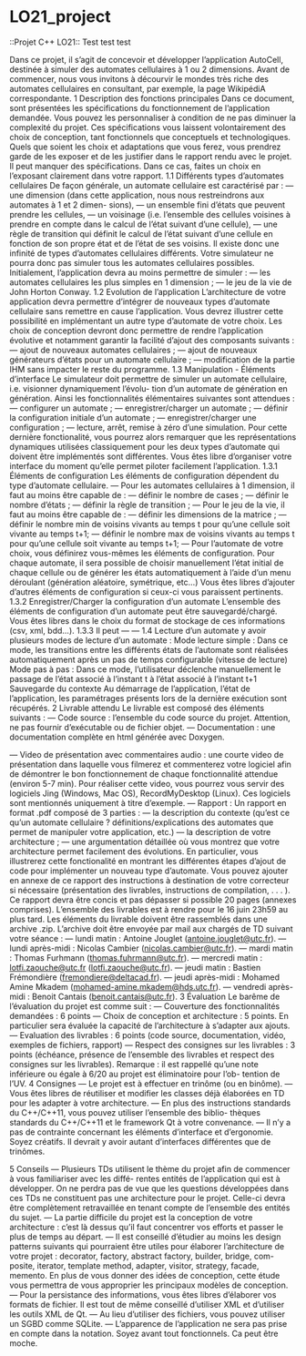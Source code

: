 # LO21_project
::Projet C++ LO21::
Test test test

Dans ce projet, il s’agit de concevoir et développer l’application AutoCell, destinée à simuler des automates cellulaires à 1 ou 2 dimensions. Avant de commencer, nous vous invitons à décourvir le mondes très riche des automates cellulaires en consultant, par exemple, la page WikipédiA correspondante.
1 Description des fonctions principales
Dans ce document, sont présentées les spécifications du fonctionnement de l’application demandée. Vous pouvez les personnaliser à condition de ne pas diminuer la complexité du projet. Ces spécifications vous laissent volontairement des choix de conception, tant fonctionnels que conceptuels et technologiques. Quels que soient les choix et adaptations que vous ferez, vous prendrez garde de les exposer et de les justifier dans le rapport rendu avec le projet. Il peut manquer des spécifications. Dans ce cas, faites un choix en l’exposant clairement dans votre rapport.
1.1 Différents types d’automates cellulaires
De façon générale, un automate cellulaire est caractérisé par :
— une dimension (dans cette application, nous nous restreindrons aux automates à 1 et 2 dimen-
sions),
— un ensemble fini d’états que peuvent prendre les cellules,
— un voisinage (i.e. l’ensemble des cellules voisines à prendre en compte dans le calcul de l’état
suivant d’une cellule),
— une règle de transition qui définit le calcul de l’état suivant d’une cellule en fonction de son
propre état et de l’état de ses voisins.
Il existe donc une infinité de types d’automates cellulaires différents. Votre simulateur ne pourra donc pas simuler tous les automates cellulaires possibles.
Initialement, l’application devra au moins permettre de simuler :
— les automates cellulaires les plus simples en 1 dimension ; — le jeu de la vie de John Horton Conway.
1.2 Evolution de l’application
L’architecture de votre application devra permettre d’intégrer de nouveaux types d’automate cellulaire sans remettre en cause l’application.
Vous devrez illustrer cette possibilité en implémentant un autre type d’automate de votre choix.
Les choix de conception devront donc permettre de rendre l’application évolutive et notamment garantir la facilité d’ajout des composants suivants :
— ajout de nouveaux automates cellulaires ;
— ajout de nouveaux générateurs d’états pour un automate cellulaire ; — modification de la partie IHM sans impacter le reste du programme.
1.3 Manipulation - Éléments d’interface
Le simulateur doit permettre de simuler un automate cellulaire, i.e. visionner dynamiquement l’évolu- tion d’un automate de génération en génération. Ainsi les fonctionnalités élémentaires suivantes sont attendues :
— configurer un automate ;
— enregistrer/charger un automate ;
— définir la configuration initiale d’un automate ;
— enregistrer/charger une configuration ;
— lecture, arrêt, remise à zéro d’une simulation.
Pour cette dernière fonctionalité, vous pourrez alors remarquer que les représentations dynamiques utilisées classiquement pour les deux types d’automate qui doivent être implémentés sont différentes. Vous êtes libre d’organiser votre interface du moment qu’elle permet piloter facilement l’application.
1.3.1 Éléments de configuration
Les éléments de configuration dépendent du type d’automate cellulaire.
— Pour les automates cellulaires à 1 dimension, il faut au moins être capable de :
— définir le nombre de cases ; — définir le nombre d’états ;
— définir la règle de transition ;
— Pour le jeu de la vie, il faut au moins être capable de :
— définir les dimensions de la matrice ;
— définir le nombre min de voisins vivants au temps t pour qu’une cellule soit vivante au temps
t+1;
— définir le nombre max de voisins vivants au temps t pour qu’une cellule soit vivante au temps
t+1;
— Pour l’automate de votre choix, vous définirez vous-mêmes les éléments de configuration.
Pour chaque automate, il sera possible de choisir manuellement l’état initial de chaque cellule ou de générer les états automatiquement à l’aide d’un menu déroulant (génération aléatoire, symétrique, etc...)
Vous êtes libres d’ajouter d’autres éléments de configuration si ceux-ci vous paraissent pertinents.
1.3.2 Enregistrer/Charger la configuration d’un automate
L’ensemble des éléments de configuration d’un automate peut être sauvegardé/chargé. Vous êtes libres dans le choix du format de stockage de ces informations (csv, xml, bdd...).
1.3.3
Il peut —
—
1.4
Lecture d’un automate
y avoir plusieurs modes de lecture d’un automate :
Mode lecture simple : Dans ce mode, les transitions entre les différents états de l’automate sont réalisées automatiquement après un pas de temps configurable (vitesse de lecture)
Mode pas à pas : Dans ce mode, l’utilisateur déclenche manuellement le passage de l’état associé à l’instant t à l’état associé à l’instant t+1
Sauvegarde du contexte
Au démarrage de l’application, l’état de l’application, les paramétrages présents lors de la dernière exécution sont récupérés.
2 Livrable attendu
Le livrable est composé des éléments suivants :
— Code source : l’ensemble du code source du projet. Attention, ne pas fournir d’exécutable ou
de fichier objet.
— Documentation : une documentation complète en html générée avec Doxygen.

— Video de présentation avec commentaires audio : une courte video de présentation dans laquelle vous filmerez et commenterez votre logiciel afin de démontrer le bon fonctionnement de chaque fonctionnalité attendue (environ 5-7 min). Pour réaliser cette video, vous pourrez vous servir des logiciels Jing (Windows, Mac OS), RecordMyDesktop (Linux). Ces logiciels sont mentionnés uniquement à titre d’exemple.
— Rapport : Un rapport en format .pdf composé de 3 parties :
— la description du contexte (qu’est ce qu’un automate cellulaire ? définitions/explications des
automates que permet de manipuler votre application, etc.)
— la description de votre architecture ;
— une argumentation détaillée où vous montrez que votre architecture permet facilement des
évolutions. En particulier, vous illustrerez cette fonctionalité en montrant les différentes
étapes d’ajout de code pour implémenter un nouveau type d’automate.
Vous pouvez ajouter en annexe de ce rapport des instructions à destination de votre correcteur si nécessaire (présentation des livrables, instructions de compilation, . . . ). Ce rapport devra être concis et pas dépasser si possible 20 pages (annexes comprises).
L’ensemble des livrables est à rendre pour le 16 juin 23h59 au plus tard. Les éléments du livrable doivent être rassemblés dans une archive .zip. L’archive doit être envoyée par mail aux chargés de TD suivant votre séance :
— lundi matin : Antoine Jouglet (antoine.jouglet@utc.fr).
— lundi après-midi : Nicolas Cambier (nicolas.cambier@utc.fr).
— mardi matin : Thomas Furhmann (thomas.fuhrmann@utc.fr).
— mercredi matin : lotfi.zaouche@utc.fr (lotfi.zaouche@utc.fr).
— jeudi matin : Bastien Frémondière (fremondiere@deltacad.fr).
— jeudi après-midi : Mohamed Amine Mkadem (mohamed-amine.mkadem@hds.utc.fr). — vendredi après-midi : Benoit Cantais (benoit.cantais@utc.fr).
3 Évaluation
Le barême de l’évaluation du projet est comme suit :
— Couverture des fonctionnalités demandées : 6 points
— Choix de conception et architecture : 5 points. En particulier sera évaluée la capacité de
l’architecture à s’adapter aux ajouts.
— Evaluation des livrables : 6 points (code source, documentation, vidéo, exemples de fichiers,
rapport)
— Respect des consignes sur les livrables : 3 points (échéance, présence de l’ensemble des
livrables et respect des consignes sur les livrables).
Remarque : il est rappellé qu’une note inférieure ou égale à 6/20 au projet est éliminatoire pour l’ob- tention de l’UV.
4 Consignes
— Le projet est à effectuer en trinôme (ou en binôme).
— Vous êtes libres de réutiliser et modifier les classes déjà élaborées en TD pour les adapter à votre
architecture.
— En plus des instructions standards du C++/C++11, vous pouvez utiliser l’ensemble des biblio-
thèques standards du C++/C++11 et le framework Qt à votre convenance.
— Il n’y a pas de contrainte concernant les éléments d’interface et d’ergonomie. Soyez créatifs. Il
devrait y avoir autant d’interfaces différentes que de trinômes.

5 Conseils
— Plusieurs TDs utilisent le thème du projet afin de commencer à vous familiariser avec les diffé- rentes entités de l’application qui est à développer. On ne perdra pas de vue que les questions développées dans ces TDs ne constituent pas une architecture pour le projet. Celle-ci devra être complètement retravaillée en tenant compte de l’ensemble des entités du sujet.
— La partie difficile du projet est la conception de votre architecture : c’est là dessus qu’il faut concentrer vos efforts et passer le plus de temps au départ.
— Il est conseillé d’étudier au moins les design patterns suivants qui pourraient être utiles pour élaborer l’architecture de votre projet : decorator, factory, abstract factory, builder, bridge, com- posite, iterator, template method, adapter, visitor, strategy, facade, memento. En plus de vous donner des idées de conception, cette étude vous permettra de vous approprier les principaux modèles de conception.
— Pour la persistance des informations, vous êtes libres d’élaborer vos formats de fichier. Il est tout de même conseillé d’utiliser XML et d’utiliser les outils XML de Qt.
— Au lieu d’utiliser des fichiers, vous pouvez utiliser un SGBD comme SQLite.
— L’apparence de l’application ne sera pas prise en compte dans la notation. Soyez avant tout
fonctionnels. Ca peut être moche.
